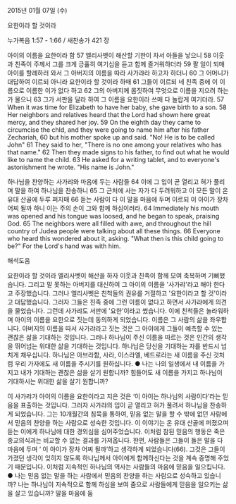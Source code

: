 2015년 01월 07일 (수)

요한이라 할 것이라



누가복음 1:57 - 1:66 / 새찬송가 421 장


아이의 이름을 요한이라 함
57 엘리사벳이 해산할 기한이 차서 아들을 낳으니 58 이웃과 친족이 주께서 그를 크게 긍휼히 여기심을 듣고 함께 즐거워하더라 59 팔 일이 되매 아이를 할례하러 와서 그 아버지의 이름을 따라 사가랴라 하고자 하더니 60 그 어머니가 대답하여 이르되 아니라 요한이라 할 것이라 하매 61 그들이 이르되 네 친족 중에 이 이름으로 이름한 이가 없다 하고 62 그의 아버지께 몸짓하여 무엇으로 이름을 지으려 하는가 물으니 63 그가 서판을 달라 하여 그 이름을 요한이라 쓰매 다 놀랍게 여기더라.
57 When it was time for Elizabeth to have her baby, she gave birth to a son. 58 Her neighbors and relatives heard that the Lord had shown here great mercy, and they shared her joy. 59 On the eighth day they came to circumcise the chld, and they were going to name him after his father Zechariah, 60 but his mother spoke up and said. "No! He is to be called John" 61 They said to her, "There is no one among your relatives who has that name." 62 Then they made signs to his father, to find out what he would like to name the child. 63 He asked for a writing tablet, and to everyone's astonishment he wrote. "His name is John."

하나님을 찬양하는 사가랴와 마음에 두는 사람들
64 이에 그 입이 곧 열리고 혀가 풀리며 말을 하여 하나님을 찬송하니 65 그 근처에 사는 자가 다 두려워하고 이 모든 말이 온 유대 산골에 두루 퍼지매 66 듣는 사람이 다 이 말을 마음에 두며 이르되 이 아이가 장차 어찌 될까 하니 이는 주의 손이 그와 함께 하심이러라.
64 Immediately his mouth was opened and his tongue was loosed, and he began to speak, praising God. 65 The neighbors were all filled with awe, and throughout the hill country of Judea people were talking about all these things. 66 Everyone who heard this wondered about it, asking. "What then is this child going to be?" For the Lord's hand was with him.

해석도움





요한이라 할 것이라
엘리사벳이 해산을 하자 이웃과 친족이 함께 모여 축복하며 기뻐했습니다. 그리고 말 못하는 아버지를 대신하여 그 아이의 이름을 '사가랴'라고 해야 한다고 주장했습니다. 그러나 엘리사벳은 친척들의 권유를 거절하고 '요한이라고 할 것'이라고 대답했습니다. 그러자 그들은 친족 중에 그런 이름이 없다고 하면서 사가랴에게 의견을 물었습니다. 그런데 사가랴도 서판에 '요한'이라고 썼습니다. 이에 친척들은 놀라워하며 아이의 이름을 요한으로 짓는데 동의하게 되었습니다. 이름은 그 사람의 삶을 좌우합니다. 아버지의 이름을 따서 사가랴라고 짓는 것은 그 아이에게 그들이 예측할 수 있는 괜찮은 삶을 기대하는 것입니다. 그러나 하나님이 주신 이름을 따르는 것은 인간의 생각을 뛰어넘는 위대한 삶을 기대하는 것입니다. 하나님은 당신을 기대하는 자를 반드시 넘치게 채우십니다. 하나님은 아브라함, 사라, 이스라엘, 베드로라는 새 이름을 주신 것처럼 우리 가자에도 새 이름을 주시기를 원하십니다.
● 나는 나의 일생에서 내 이름을 가지고 내가 기대하는 괜찮은 삶을 살기 원합니까? 힘들어도 새 이름을 가지고 하나님이 기대하시는 위대한 삶을 살기 원합니까?

이 사가랴가 아이의 이름을 요한이라고 지은 것은 ‘이 아이는 하나님의 사람이다’라는 믿음을 표출하는 것입니다. 그러자  사가랴의 입이 곧 열리고 혀가 풀려서 하나님을 찬송하게 되었습니다. 그는 10개월간의 침묵을 통하여, 믿음 없는 말을 할 수 밖에 없던 사람에서 믿음의 찬양을 하는 사람으로 성숙한 것입니다. 이 이야기는 온 유대 산골에 퍼졌으며 듣는 이에게 하나님에 대한 경외심을 심어주었습니다. 이처럼 참된 믿음의 행동은 죽은 종교의식과는 비교할 수 없는 결과를 가져옵니다. 한편, 사람들은 그들이 들은 말을 다 마음에 두며 ‘ 이 아이가 장차 어찌 될까’하고 생각하게 되었습니다(66). 그것은 그들이 가졌던 생각이 잊히지 않도록 하나님께서 아이에게 함께하신다는 것을 계속 증명해 주었기 때문입니다. 이처럼 지속적인 하나님의 역사는 사람들의 마음에 믿음을 일으킵니다. 
● 나는 믿음 없는 말을 하는 사람에서 믿음의 찬양을 하는 사람으로 성숙하고 있습니까? 나는 하나님이 지속적으로 함께 하심을 보여 줌으로 사람들에게 믿음을 일으키는 삶을 살고 있습니까? 
말을 마음에 둠
